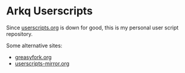 Arkq Userscripts
================

Since [userscripts.org](http://userscripts.org/) is down for good,
this is my personal user script repository.

Some alternative sites:

* [greasyfork.org](https://greasyfork.org/)
* [userscripts-mirror.org](http://userscripts-mirror.org/)
